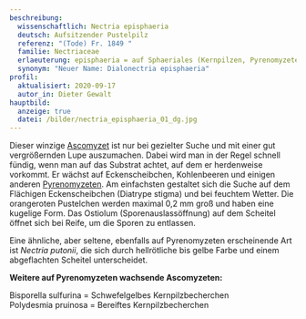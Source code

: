 ```yaml
---
beschreibung:
  wissenschaftlich: Nectria episphaeria
  deutsch: Aufsitzender Pustelpilz
  referenz: "(Tode) Fr. 1849 "
  familie: Nectriaceae
  erlaeuterung: episphaeria = auf Sphaeriales (Kernpilzen, Pyrenomyzetern)
  synonym: "Neuer Name: Dialonectria episphaeria"
profil:
  aktualisiert: 2020-09-17
  autor_in: Dieter Gewalt
hauptbild:
  anzeige: true
  datei: /bilder/nectria_episphaeria_01_dg.jpg
---
```

Dieser winzige [Ascomyzet](Ascomyzeten "Glossar") ist nur bei gezielter Suche und mit einer gut vergrößernden Lupe auszumachen. Dabei wird man in der Regel schnell fündig, wenn man auf das Substrat achtet, auf dem er herdenweise vorkommt. Er wächst auf Eckenscheibchen, Kohlenbeeren und einigen anderen [Pyrenomyzeten](Pyrenomyzeten "Glossar"). Am einfachsten gestaltet sich die Suche auf dem Flächigen Eckenscheibchen (Diatrype stigma) und bei feuchtem Wetter. Die orangeroten Pustelchen werden maximal 0,2 mm groß und haben eine kugelige Form. Das Ostiolum (Sporenauslassöffnung) auf dem Scheitel öffnet sich bei Reife, um die Sporen zu entlassen.

Eine ähnliche, aber seltene, ebenfalls auf Pyrenomyzeten erscheinende Art ist *Nectria putonii*, die sich durch hellrötliche bis gelbe Farbe und einem abgeflachten Scheitel unterscheidet.

**Weitere auf Pyrenomyzeten wachsende Ascomyzeten:**

Bisporella sulfurina = Schwefelgelbes Kernpilzbecherchen  
Polydesmia pruinosa = Bereiftes Kernpilzbecherchen